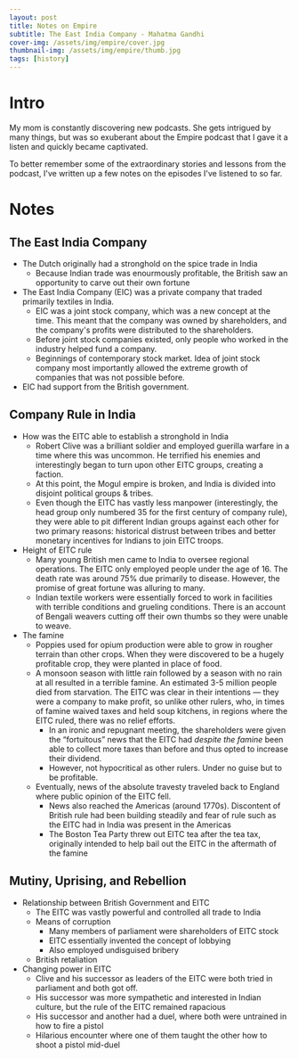 ```yaml
---
layout: post
title: Notes on Empire
subtitle: The East India Company - Mahatma Gandhi
cover-img: /assets/img/empire/cover.jpg
thumbnail-img: /assets/img/empire/thumb.jpg
tags: [history]
---
```


# Intro

My mom is constantly discovering new podcasts. She gets intrigued by many things, but was so exuberant about the Empire podcast that I gave it a listen and quickly became captivated.

To better remember some of the extraordinary stories and lessons from the podcast, I've written up a few notes on the episodes I've listened to so far.

# Notes

## The East India Company
* The Dutch originally had a stronghold on the spice trade in India
    * Because Indian trade was enourmously profitable, the British saw an opportunity to carve out their own fortune
* The East India Company (EIC) was a private company that traded primarily textiles in India.
    * EIC was a joint stock company, which was a new concept at the time. This meant that the company was owned by shareholders, and the company's profits were distributed to the shareholders.
    * Before joint stock companies existed, only people who worked in the industry helped fund a company. 
    * Beginnings of contemporary stock market. Idea of joint stock company most importantly allowed the extreme growth of companies that was not possible before.
* EIC had support from the British government.

## Company Rule in India
- How was the EITC able to establish a stronghold in India
    - Robert Clive was a brilliant soldier and employed guerilla warfare in a time where this was uncommon. He terrified his enemies and interestingly began to turn upon other EITC groups, creating a faction.
    - At this point, the Mogul empire is broken, and India is divided into disjoint political groups & tribes.
    - Even though the EITC has vastly less manpower (interestingly, the head group only numbered 35 for the first century of company rule), they were able to pit different Indian groups against each other for two primary reasons: historical distrust between tribes and better monetary incentives for Indians to join EITC troops.
- Height of EITC rule
    - Many young British men came to India to oversee regional operations. The EITC only employed people under the age of 16. The death rate was around 75% due primarily to disease. However, the promise of great fortune was alluring to many.
    - Indian textile workers were essentially forced to work in facilities with terrible conditions and grueling conditions. There is an account of Bengali weavers cutting off their own thumbs so they were unable to weave.
- The famine
    - Poppies used for opium production were able to grow in rougher terrain than other crops. When they were discovered to be a hugely profitable crop, they were planted in place of food.
    - A monsoon season with little rain followed by a season with no rain at all resulted in a terrible famine. An estimated 3-5 million people died from starvation. The EITC was clear in their intentions — they were a company to make profit, so unlike other rulers, who, in times of famine waived taxes and held soup kitchens, in regions where the EITC ruled, there was no relief efforts.
        - In an ironic and repugnant meeting, the shareholders were given the “fortuitous” news that the EITC had *despite the famine* been able to collect more taxes than before and thus opted to increase their dividend.
        - However, not hypocritical as other rulers. Under no guise but to be profitable.
    - Eventually, news of the absolute travesty traveled back to England where public opinion of the EITC fell.
        - News also reached the Americas (around 1770s). Discontent of British rule had been building steadily and fear of rule such as the EITC had in India was present in the Americas
        - The Boston Tea Party threw out EITC tea after the tea tax, originally intended to help bail out the EITC in the aftermath of the famine

## Mutiny, Uprising, and Rebellion
- Relationship between British Government and EITC
    - The EITC was vastly powerful and controlled all trade to India
    - Means of corruption
        - Many members of parliament were shareholders of EITC stock
        - EITC essentially invented the concept of lobbying
        - Also employed undisguised bribery
    - British retaliation
- Changing power in EITC
    - Clive and his successor as leaders of the EITC were both tried in parliament and both got off.
    - His successor was more sympathetic and interested in Indian culture, but the rule of the EITC remained rapacious
    - His successor and another had a duel, where both were untrained in how to fire a pistol
    - Hilarious encounter where one of them taught the other how to shoot a pistol mid-duel
